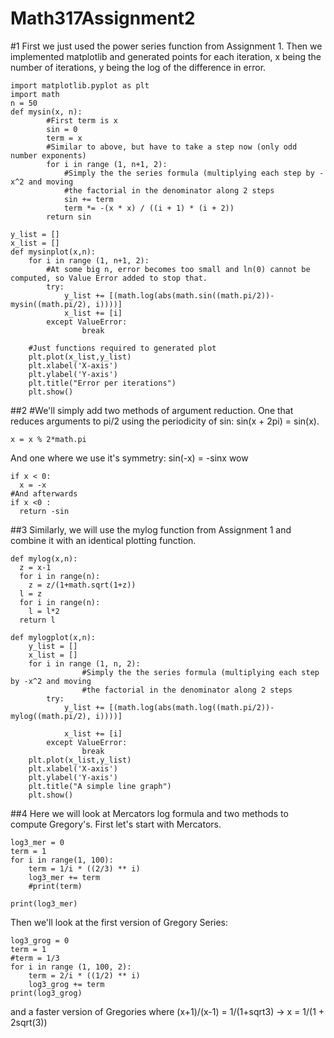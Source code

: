 # Math317Assignment2
#1
First we just used the power series function from Assignment 1. Then we implemented matplotlib and generated points for each iteration, x being the number of iterations, y being the log of the difference in error. 
```
import matplotlib.pyplot as plt
import math
n = 50
def mysin(x, n):
        #First term is x
        sin = 0
        term = x
        #Similar to above, but have to take a step now (only odd number exponents)
        for i in range (1, n+1, 2):
            #Simply the the series formula (multiplying each step by -x^2 and moving
            #the factorial in the denominator along 2 steps
            sin += term 
            term *= -(x * x) / ((i + 1) * (i + 2))
        return sin
    
y_list = []
x_list = []
def mysinplot(x,n):
    for i in range (1, n+1, 2):
        #At some big n, error becomes too small and ln(0) cannot be computed, so Value Error added to stop that.
        try:
            y_list += [(math.log(abs(math.sin((math.pi/2))-mysin((math.pi/2), i))))] 
            x_list += [i]
        except ValueError:
                break

    #Just functions required to generated plot
    plt.plot(x_list,y_list)
    plt.xlabel('X-axis')
    plt.ylabel('Y-axis')
    plt.title("Error per iterations")
    plt.show()
 ```
##2
#We'll simply add two methods of argument reduction. One that reduces arguments to pi/2 using the periodicity of sin: sin(x + 2pi) = sin(x). 

```
x = x % 2*math.pi
```
And one where we use it's symmetry: sin(-x) = -sinx
wow
```
if x < 0:
  x = -x
#And afterwards
if x <0 : 
  return -sin
```
##3
Similarly, we will use the mylog function from Assignment 1 and combine it with an identical plotting function.

```
def mylog(x,n):
  z = x-1
  for i in range(n):
    z = z/(1+math.sqrt(1+z))
  l = z
  for i in range(n):
    l = l*2
  return l

def mylogplot(x,n):
    y_list = []
    x_list = []
    for i in range (1, n, 2):
                #Simply the the series formula (multiplying each step by -x^2 and moving
                #the factorial in the denominator along 2 steps
        try:
            y_list += [(math.log(abs(math.log((math.pi/2))-mylog((math.pi/2), i))))]
            
            x_list += [i]
        except ValueError:
                break
    plt.plot(x_list,y_list)
    plt.xlabel('X-axis')
    plt.ylabel('Y-axis')
    plt.title("A simple line graph")
    plt.show()
```
##4
Here we will look at Mercators log formula and two methods to compute Gregory's.
First let's start with Mercators.
```
log3_mer = 0
term = 1
for i in range(1, 100):
    term = 1/i * ((2/3) ** i)
    log3_mer += term
    #print(term)

print(log3_mer)
```
Then we'll look at the first version of Gregory Series:
```
log3_grog = 0
term = 1
#term = 1/3
for i in range (1, 100, 2):
    term = 2/i * ((1/2) ** i)
    log3_grog += term
print(log3_grog)
```
and a faster version of Gregories where (x+1)/(x-1) = 1/(1+sqrt3) -> x = 1/(1 + 2sqrt(3))
```

```
